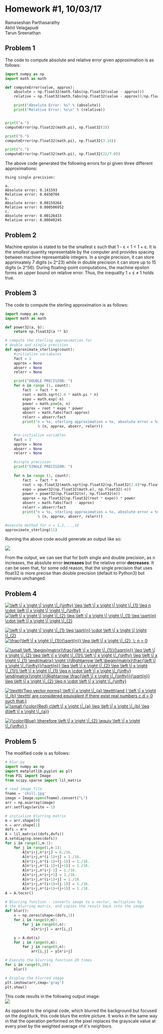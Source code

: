 # Homework #1, 10/03/17
Ramaseshan Parthasarathy  
Akhil Velagapudi  
Tarun Sreenathan  

## Problem 1

The code to compute absolute and relative error given approximation is as follows:
```python
import numpy as np
import math as math

def computeError(value, approx):
	absolute = np.float32(math.fabs(np.float32(value - approx)))
	relative = np.float32(math.fabs(np.float32(value - approx))/np.float32(math.fabs(value)))

	print("Absolute Error: %s" % (absolute))
	print("Relative Error: %s\n" % (relative))


print("a.")
computeError(np.float32(math.pi), np.float32(3))

print("b.")
computeError(np.float32(math.pi), np.float32(3.14))

print("c.")
computeError(np.float32(math.pi), np.float32(22/7.0))
```

The above code generated the following errors for pi given three different approximations:
```
Using single precision:

a.
Absolute error: 0.141593
Relative error: 0.0450704
b.
Absolute error: 0.00159264
Relative error: 0.000506952
c.
Absolute error: 0.00126433
Relative error: 0.00040245
```

## Problem 2

Machine epislon is stated to be the smallest ε such that 1 - ε < 1 < 1 + ε. It is the _smallest_ quantity representable by the computer and provides spacing between machine representable integers. In a single precision, it can store apprimxately 7 digits (≈ 2^23) while in double precision it can store up to 15 digits (≈ 2^56). During floating-point computations, the machine epsilon forms an upper bound on relative error. Thus, the inequality 1 + ε ≠ 1 holds true. 

## Problem 3
The code to compute the sterling  approximation is as follows:

```python
import numpy as np
import math as math

def power32(a, b):
	return np.float32(a ** b)

# compute the sterling approximation for 
# double and single precision
def approximate_sterling(count):
	#initialize variabales
	fact = 1
	approx = None
	abserr = None
	relerr = None

	print("DOUBLE PRECISION: ")
	for n in range (1, count):
		fact  = fact * n
		root = math.sqrt(2.0 * math.pi * n)
		expo = math.exp(-n)
		power = math.pow(n, n)
		approx = root * expo * power
		abserr = math.fabs(fact-approx)
		relerr = abserr/fact
		print("n = %s, sterling approximation = %s, absolute error = %s, relative error = %s" 
			   % (n, approx, abserr, relerr))

	#re-initialize variables
	fact = 1
	approx = None
	abserr = None
	relerr = None

	#single precision
	print("SINGLE PRECISION: ")
	
	for n in range (1, count):
		fact  = fact * n
		root = np.float32(math.sqrt(np.float32(np.float32(2.0)*np.float32(math.pi))*np.float32(n)))
		expo = power32(np.float32(math.e), np.float32(-n))
		power = power32(np.float32(n), np.float32(n))
		approx = np.float32(np.float32(root * expo)) * power
		abserr = math.fabs(fact - approx)
		relerr = abserr/fact
		print("n = %s, sterling approximation = %s, absolute error = %s, relative error = %s" 
			   % (n, approx, abserr, relerr))

#execute method for n = 1,2,...,10
approximate_sterling(11)
```

Running the above code would generate an output like so:

<img src = "../hw-1/sterling.png">

From the output, we can see that for both single and double precision, as *n* increases, the absolute error **increases** but the relative error **decreases**. It can be seen that, for some odd reason, that the single precision that uses float32 is more precise than double precision (default to Python3) but remains unchanged. 

## Problem 4 

<a href="https://www.codecogs.com/eqnedit.php?latex=\inline&space;\left&space;\|&space;x&space;\right&space;\|&space;\right&space;\|_{\infty}&space;\leq&space;\left&space;\|&space;x&space;\right&space;\|&space;\right&space;\|_{1}&space;\leq&space;n&space;\cdot&space;\left&space;\|&space;x&space;\right&space;\|&space;\right&space;\|_{\infty}" target="_blank"><img src="https://latex.codecogs.com/gif.latex?\inline&space;\left&space;\|&space;x&space;\right&space;\|&space;\right&space;\|_{\infty}&space;\leq&space;\left&space;\|&space;x&space;\right&space;\|&space;\right&space;\|_{1}&space;\leq&space;n&space;\cdot&space;\left&space;\|&space;x&space;\right&space;\|&space;\right&space;\|_{\infty}" title="\left \| x \right \| \right \|_{\infty} \leq \left \| x \right \| \right \|_{1} \leq n \cdot \left \| x \right \| \right \|_{\infty}" /></a>  
<a href="https://www.codecogs.com/eqnedit.php?latex=\inline&space;\left&space;\|&space;x&space;\right&space;\|&space;\right&space;\|_{2}&space;\leq&space;\left&space;\|&space;x&space;\right&space;\|&space;\right&space;\|_{1}&space;\leq&space;\sqrt{n}&space;\cdot&space;\left&space;\|&space;x&space;\right&space;\|&space;\right&space;\|_{2}" target="_blank"><img src="https://latex.codecogs.com/gif.latex?\inline&space;\left&space;\|&space;x&space;\right&space;\|&space;\right&space;\|_{2}&space;\leq&space;\left&space;\|&space;x&space;\right&space;\|&space;\right&space;\|_{1}&space;\leq&space;\sqrt{n}&space;\cdot&space;\left&space;\|&space;x&space;\right&space;\|&space;\right&space;\|_{2}" title="\left \| x \right \| \right \|_{2} \leq \left \| x \right \| \right \|_{1} \leq \sqrt{n} \cdot \left \| x \right \| \right \|_{2}" /></a>



<a href="https://www.codecogs.com/eqnedit.php?latex=\inline&space;\left&space;\|&space;x&space;\right&space;\|&space;\right&space;\|_{1}&space;\leq&space;\sqrt{n}&space;\cdot&space;\left&space;\|&space;x&space;\right&space;\|&space;\right&space;\|_{2}" target="_blank"><img src="https://latex.codecogs.com/gif.latex?\inline&space;\left&space;\|&space;x&space;\right&space;\|&space;\right&space;\|_{1}&space;\leq&space;\sqrt{n}&space;\cdot&space;\left&space;\|&space;x&space;\right&space;\|&space;\right&space;\|_{2}" title="\left \| x \right \| \right \|_{1} \leq \sqrt{n} \cdot \left \| x \right \| \right \|_{2}" /></a>  
<a href="https://www.codecogs.com/eqnedit.php?latex=\inline&space;\frac{\left&space;\|&space;x&space;\right&space;\|_{1}}{\sqrt{n}}&space;\leq&space;\left&space;\|&space;x&space;\right&space;\|_{2},&space;\:&space;n&space;>&space;0" target="_blank"><img src="https://latex.codecogs.com/gif.latex?\inline&space;\frac{\left&space;\|&space;x&space;\right&space;\|_{1}}{\sqrt{n}}&space;\leq&space;\left&space;\|&space;x&space;\right&space;\|_{2},&space;\:&space;n&space;>&space;0" title="\frac{\left \| x \right \|_{1}}{\sqrt{n}} \leq \left \| x \right \|_{2}, \: n > 0" /></a>



<a href="https://www.codecogs.com/eqnedit.php?latex=\inline&space;\small&space;\left.&space;\begin{matrix}\frac{\left&space;\|&space;x&space;\right&space;\|_{1}}{\sqrt{n}}&space;\leq&space;\left&space;\|&space;x&space;\right&space;\|_{2}&space;\leq&space;\left&space;\|&space;x&space;\right&space;\|_{1}\\&space;\left&space;\|&space;x&space;\right&space;\|_{\infty}&space;\leq&space;\left&space;\|&space;x&space;\right&space;\|_{1}&space;\end{matrix}&space;\right&space;\}\Rightarrow&space;\left.\begin{matrix}\frac{\left&space;\|&space;x&space;\right&space;\|_{\infty}}{\sqrt{n}}&space;\leq&space;\left&space;\|&space;x&space;\right&space;\|_{2}&space;\leq&space;\left&space;\|&space;x&space;\right&space;\|_{1}\\&space;\left&space;\|&space;x&space;\right&space;\|_{1}&space;\leq&space;n&space;\cdot&space;\left&space;\|&space;x&space;\right&space;\|_{\infty}&space;\end{matrix}\right&space;\}\Rightarrow&space;\frac{\left&space;\|&space;x&space;\right&space;\|_{\infty}}{\sqrt{n}}&space;\leq&space;\left&space;\|&space;x&space;\right&space;\|_{2}&space;\leq&space;n&space;\cdot&space;\left&space;\|&space;x&space;\right&space;\|_{\infty}" target="_blank"><img src="https://latex.codecogs.com/gif.latex?\inline&space;\small&space;\left.&space;\begin{matrix}\frac{\left&space;\|&space;x&space;\right&space;\|_{1}}{\sqrt{n}}&space;\leq&space;\left&space;\|&space;x&space;\right&space;\|_{2}&space;\leq&space;\left&space;\|&space;x&space;\right&space;\|_{1}\\&space;\left&space;\|&space;x&space;\right&space;\|_{\infty}&space;\leq&space;\left&space;\|&space;x&space;\right&space;\|_{1}&space;\end{matrix}&space;\right&space;\}\Rightarrow&space;\left.\begin{matrix}\frac{\left&space;\|&space;x&space;\right&space;\|_{\infty}}{\sqrt{n}}&space;\leq&space;\left&space;\|&space;x&space;\right&space;\|_{2}&space;\leq&space;\left&space;\|&space;x&space;\right&space;\|_{1}\\&space;\left&space;\|&space;x&space;\right&space;\|_{1}&space;\leq&space;n&space;\cdot&space;\left&space;\|&space;x&space;\right&space;\|_{\infty}&space;\end{matrix}\right&space;\}\Rightarrow&space;\frac{\left&space;\|&space;x&space;\right&space;\|_{\infty}}{\sqrt{n}}&space;\leq&space;\left&space;\|&space;x&space;\right&space;\|_{2}&space;\leq&space;n&space;\cdot&space;\left&space;\|&space;x&space;\right&space;\|_{\infty}" title="\small \left. \begin{matrix}\frac{\left \| x \right \|_{1}}{\sqrt{n}} \leq \left \| x \right \|_{2} \leq \left \| x \right \|_{1}\\ \left \| x \right \|_{\infty} \leq \left \| x \right \|_{1} \end{matrix} \right \}\Rightarrow \left.\begin{matrix}\frac{\left \| x \right \|_{\infty}}{\sqrt{n}} \leq \left \| x \right \|_{2} \leq \left \| x \right \|_{1}\\ \left \| x \right \|_{1} \leq n \cdot \left \| x \right \|_{\infty} \end{matrix}\right \}\Rightarrow \frac{\left \| x \right \|_{\infty}}{\sqrt{n}} \leq \left \| x \right \|_{2} \leq n \cdot \left \| x \right \|_{\infty}" /></a>  

<a href="https://www.codecogs.com/eqnedit.php?latex=\inline&space;\texttt{Two&space;vector&space;norms}&space;\left&space;\|&space;x&space;\right&space;\|_{a}&space;\texttt{and&space;}&space;\left&space;\|&space;x&space;\right&space;\|_{b}&space;\texttt{&space;are&space;considered&space;equivalent&space;if&space;there&space;exist&space;real&space;numbers&space;c,d&space;>&space;0&space;such&space;that:}" target="_blank"><img src="https://latex.codecogs.com/gif.latex?\inline&space;\texttt{Two&space;vector&space;norms}&space;\left&space;\|&space;x&space;\right&space;\|_{a}&space;\texttt{and&space;}&space;\left&space;\|&space;x&space;\right&space;\|_{b}&space;\texttt{&space;are&space;considered&space;equivalent&space;if&space;there&space;exist&space;real&space;numbers&space;c,d&space;>&space;0&space;such&space;that:}" title="\texttt{Two vector norms} \left \| x \right \|_{a} \texttt{and } \left \| x \right \|_{b} \texttt{ are considered equivalent if there exist real numbers c,d > 0 such that:}" /></a>  
<a href="https://www.codecogs.com/eqnedit.php?latex=\inline&space;\dpi{120}&space;\small&space;{\color{Red}&space;c\left&space;\|&space;x&space;\right&space;\|_{a}&space;\leq&space;\left&space;\|&space;x&space;\right&space;\|_{b}&space;\leq&space;d\left&space;\|&space;x&space;\right&space;\|_{a}}" target="_blank"><img src="https://latex.codecogs.com/gif.latex?\inline&space;\dpi{120}&space;\small&space;{\color{Red}&space;c\left&space;\|&space;x&space;\right&space;\|_{a}&space;\leq&space;\left&space;\|&space;x&space;\right&space;\|_{b}&space;\leq&space;d\left&space;\|&space;x&space;\right&space;\|_{a}}" title="\small {\color{Red} c\left \| x \right \|_{a} \leq \left \| x \right \|_{b} \leq d\left \| x \right \|_{a}}" /></a>  

<a href="https://www.codecogs.com/eqnedit.php?latex=\inline&space;{\color{Blue}&space;\therefore&space;\left&space;\|&space;x&space;\right&space;\|_{2}&space;\equiv&space;\left&space;\|&space;x&space;\right&space;\|_{\infty}&space;}" target="_blank"><img src="https://latex.codecogs.com/gif.latex?\inline&space;{\color{Blue}&space;\therefore&space;\left&space;\|&space;x&space;\right&space;\|_{2}&space;\equiv&space;\left&space;\|&space;x&space;\right&space;\|_{\infty}&space;}" title="{\color{Blue} \therefore \left \| x \right \|_{2} \equiv \left \| x \right \|_{\infty} }" /></a>


## Problem 5

The modified code is as follows:

```python
# blur.py
import numpy as np
import matplotlib.pyplot as plt
from PIL import Image
from scipy.sparse import lil_matrix

# read image file
fname = 'chill.jpg'
image = Image.open(fname).convert("L")
arr = np.asarray(image)
arr.setflags(write = 1)

# initialize blurring matrix
m = arr.shape[0]
n = arr.shape[1]
dofs = m*n
A = lil_matrix((dofs,dofs))
A.setdiag(np.ones(dofs))
for i in range(1,m-1):
    for j in range(1,n-1):
        A[n*i+j,n*i+j] = 8./16.
        A[n*i+j,n*(i-1)+j] = 1./16.
        A[n*i+j,n*(i-1)+(j-1)] = 1./16.
        A[n*i+j,n*(i-1)+(j+1)] = 1./16.
        A[n*i+j,n*i+j-1] = 1./16.
        A[n*i+j,n*i+j+1] = 1./16.
        A[n*i+j,n*(i+1)+j] = 1./16.
        A[n*i+j,n*(i+1)+(j-1)] = 1./16.
        A[n*i+j,n*(i+1)+(j+1)] = 1./16.
A = A.tocsr()

# Blurring function - converts image to a vector, multiplies by
# the blurring matrix, and copies the result back into the image
def blur():
    x = np.zeros(shape=(dofs,1))
    for i in range(0,m):
        for j in range(0,n):
            x[n*i+j] = arr[i,j]

    y = A.dot(x)
    for i in range(0,m):
        for j in range(0,n):
            arr[i,j] = y[n*i+j]

# Execute the blurring function 20 times
for i in range(0,20):
    blur()

# Display the blurred image
plt.imshow(arr,cmap='gray')
plt.show()
```

This code results in the following output image:   
<img src = "../hw-1/blur.png">

As opposed to the original code, which blurred the background but focused on the dog/duck, this code blurs the entire picture. It works in the same way in that the operation performed on the pixel replaces the grayscale value at every pixel by the weighted average of it's neighbors.  